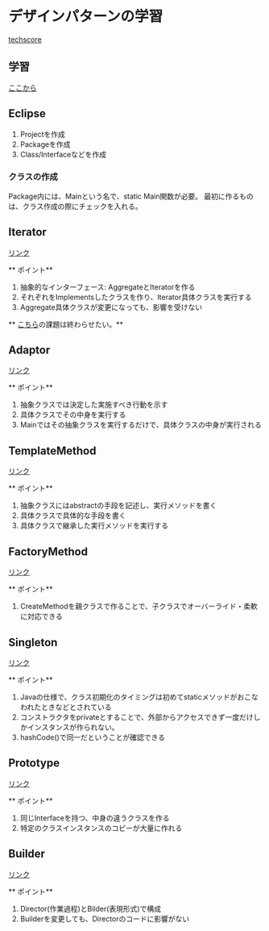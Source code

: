 # デザインパターンの学習

[techscore](https://www.techscore.com/)

## 学習
[ここから](https://www.techscore.com/tech/DesignPattern/AbstractFactory)


## Eclipse
1. Projectを作成
1. Packageを作成
1. Class/Interfaceなどを作成

### クラスの作成
Package内には、Mainという名で、static Main関数が必要。
最初に作るものは、クラス作成の際にチェックを入れる。

## Iterator
[リンク](https://www.techscore.com/tech/DesignPattern/Iterator/Iterator1)

** ポイント**
1. 抽象的なインターフェース: AggregateとIteratorを作る
1. それぞれをImplementsしたクラスを作り、Iterator具体クラスを実行する
1. Aggregate具体クラスが変更になっても、影響を受けない

** [こちら](https://www.techscore.com/tech/DesignPattern/Iterator/Iterator4)の課題は終わらせたい。**

## Adaptor
[リンク](https://www.techscore.com/tech/DesignPattern/Adapter/)

** ポイント**
1. 抽象クラスでは決定した実施すべき行動を示す
1. 具体クラスでその中身を実行する
1. Mainではその抽象クラスを実行するだけで、具体クラスの中身が実行される

## TemplateMethod
[リンク](https://www.techscore.com/tech/DesignPattern/TemplateMethod)

** ポイント**
1. 抽象クラスにはabstractの手段を記述し、実行メソッドを書く
1. 具体クラスで具体的な手段を書く
1. 具体クラスで継承した実行メソッドを実行する

## FactoryMethod
[リンク](https://www.techscore.com/tech/DesignPattern/FactoryMethod)

** ポイント**
1. CreateMethodを親クラスで作ることで、子クラスでオーバーライド・柔軟に対応できる

## Singleton
[リンク](https://www.techscore.com/tech/DesignPattern/Singleton)

** ポイント**
1. Javaの仕様で、クラス初期化のタイミングは初めてstaticメソッドがおこなわれたときなどとされている
1. コンストラクタをprivateとすることで、外部からアクセスできず一度だけしかインスタンスが作られない。
1. hashCode()で同一だということが確認できる

## Prototype
[リンク](https://www.techscore.com/tech/DesignPattern/Prototype)

** ポイント**
1. 同じInterfaceを持つ、中身の違うクラスを作る
1. 特定のクラスインスタンスのコピーが大量に作れる

## Builder
[リンク](https://www.techscore.com/tech/DesignPattern/Builder)

** ポイント**
1. Director(作業過程)とBilder(表現形式)で構成
1. Builderを変更しても、Directorのコードに影響がない